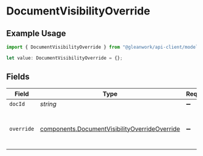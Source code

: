 # DocumentVisibilityOverride

## Example Usage

```typescript
import { DocumentVisibilityOverride } from "@gleanwork/api-client/models/components";

let value: DocumentVisibilityOverride = {};
```

## Fields

| Field                                                                                                          | Type                                                                                                           | Required                                                                                                       | Description                                                                                                    |
| -------------------------------------------------------------------------------------------------------------- | -------------------------------------------------------------------------------------------------------------- | -------------------------------------------------------------------------------------------------------------- | -------------------------------------------------------------------------------------------------------------- |
| `docId`                                                                                                        | *string*                                                                                                       | :heavy_minus_sign:                                                                                             | N/A                                                                                                            |
| `override`                                                                                                     | [components.DocumentVisibilityOverrideOverride](../../models/components/documentvisibilityoverrideoverride.md) | :heavy_minus_sign:                                                                                             | The visibility-override state of the document.                                                                 |